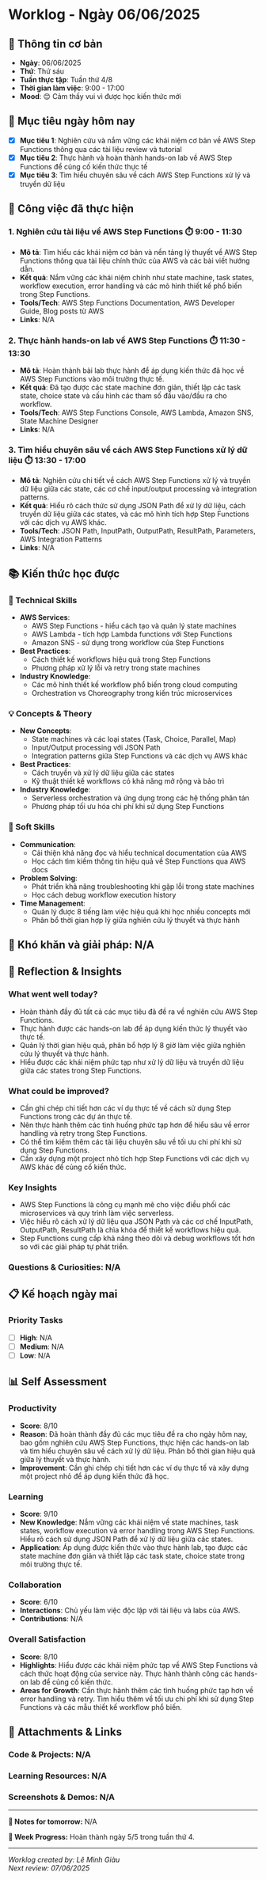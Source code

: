 # Worklog - Ngày 06/06/2025

## 📅 Thông tin cơ bản
- **Ngày**: 06/06/2025
- **Thứ**: Thứ sáu
- **Tuần thực tập**: Tuần thứ 4/8
- **Thời gian làm việc**: 9:00 - 17:00
- **Mood**: 😊 Cảm thấy vui vì được học kiến thức mới

## 🎯 Mục tiêu ngày hôm nay
- [x] **Mục tiêu 1**: Nghiên cứu và nắm vững các khái niệm cơ bản về AWS Step Functions thông qua các tài liệu review và tutorial
- [x] **Mục tiêu 2**: Thực hành và hoàn thành hands-on lab về AWS Step Functions để củng cố kiến thức thực tế
- [x] **Mục tiêu 3**: Tìm hiểu chuyên sâu về cách AWS Step Functions xử lý và truyền dữ liệu

## 💼 Công việc đã thực hiện

### 1. Nghiên cứu tài liệu về AWS Step Functions ⏱️ 9:00 - 11:30
- **Mô tả**: Tìm hiểu các khái niệm cơ bản và nền tảng lý thuyết về AWS Step Functions thông qua tài liệu chính thức của AWS và các bài viết hướng dẫn.
- **Kết quả**: Nắm vững các khái niệm chính như state machine, task states, workflow execution, error handling và các mô hình thiết kế phổ biến trong Step Functions.
- **Tools/Tech**: AWS Step Functions Documentation, AWS Developer Guide, Blog posts từ AWS
- **Links**: N/A

### 2. Thực hành hands-on lab về AWS Step Functions ⏱️ 11:30 - 13:30
- **Mô tả**: Hoàn thành bài lab thực hành để áp dụng kiến thức đã học về AWS Step Functions vào môi trường thực tế.
- **Kết quả**: Đã tạo được các state machine đơn giản, thiết lập các task state, choice state và cấu hình các tham số đầu vào/đầu ra cho workflow.
- **Tools/Tech**: AWS Step Functions Console, AWS Lambda, Amazon SNS, State Machine Designer
- **Links**: N/A

### 3. Tìm hiểu chuyên sâu về cách AWS Step Functions xử lý dữ liệu ⏱️ 13:30 - 17:00
- **Mô tả**: Nghiên cứu chi tiết về cách AWS Step Functions xử lý và truyền dữ liệu giữa các state, các cơ chế input/output processing và integration patterns.
- **Kết quả**: Hiểu rõ cách thức sử dụng JSON Path để xử lý dữ liệu, cách truyền dữ liệu giữa các states, và các mô hình tích hợp Step Functions với các dịch vụ AWS khác.
- **Tools/Tech**: JSON Path, InputPath, OutputPath, ResultPath, Parameters, AWS Integration Patterns
- **Links**: N/A

## 📚 Kiến thức học được

### 🔧 Technical Skills

- **AWS Services**: 
	- AWS Step Functions - hiểu cách tạo và quản lý state machines
	- AWS Lambda - tích hợp Lambda functions với Step Functions
	- Amazon SNS - sử dụng trong workflow của Step Functions
- **Best Practices**: 
	- Cách thiết kế workflows hiệu quả trong Step Functions
	- Phương pháp xử lý lỗi và retry trong state machines
- **Industry Knowledge**: 
	- Các mô hình thiết kế workflow phổ biến trong cloud computing
	- Orchestration vs Choreography trong kiến trúc microservices

### 💡 Concepts & Theory
- **New Concepts**: 
	- State machines và các loại states (Task, Choice, Parallel, Map)
	- Input/Output processing với JSON Path
	- Integration patterns giữa Step Functions và các dịch vụ AWS khác
- **Best Practices**: 
	- Cách truyền và xử lý dữ liệu giữa các states
	- Kỹ thuật thiết kế workflows có khả năng mở rộng và bảo trì
- **Industry Knowledge**: 
	- Serverless orchestration và ứng dụng trong các hệ thống phân tán
	- Phương pháp tối ưu hóa chi phí khi sử dụng Step Functions

### 🤝 Soft Skills
- **Communication**: 
	- Cải thiện khả năng đọc và hiểu technical documentation của AWS
	- Học cách tìm kiếm thông tin hiệu quả về Step Functions qua AWS docs
- **Problem Solving**: 
	- Phát triển khả năng troubleshooting khi gặp lỗi trong state machines
	- Học cách debug workflow execution history
- **Time Management**: 
	- Quản lý được 8 tiếng làm việc hiệu quả khi học nhiều concepts mới
	- Phân bổ thời gian hợp lý giữa nghiên cứu lý thuyết và thực hành

## 🚧 Khó khăn và giải pháp: N/A

## 💭 Reflection & Insights

### What went well today?
- Hoàn thành đầy đủ tất cả các mục tiêu đã đề ra về nghiên cứu AWS Step Functions.
- Thực hành được các hands-on lab để áp dụng kiến thức lý thuyết vào thực tế.
- Quản lý thời gian hiệu quả, phân bổ hợp lý 8 giờ làm việc giữa nghiên cứu lý thuyết và thực hành.
- Hiểu được các khái niệm phức tạp như xử lý dữ liệu và truyền dữ liệu giữa các states trong Step Functions.

### What could be improved?
- Cần ghi chép chi tiết hơn các ví dụ thực tế về cách sử dụng Step Functions trong các dự án thực tế.
- Nên thực hành thêm các tình huống phức tạp hơn để hiểu sâu về error handling và retry trong Step Functions.
- Có thể tìm kiếm thêm các tài liệu chuyên sâu về tối ưu chi phí khi sử dụng Step Functions.
- Cần xây dựng một project nhỏ tích hợp Step Functions với các dịch vụ AWS khác để củng cố kiến thức.

### Key Insights
- AWS Step Functions là công cụ mạnh mẽ cho việc điều phối các microservices và quy trình làm việc serverless.
- Việc hiểu rõ cách xử lý dữ liệu qua JSON Path và các cơ chế InputPath, OutputPath, ResultPath là chìa khóa để thiết kế workflows hiệu quả.
- Step Functions cung cấp khả năng theo dõi và debug workflows tốt hơn so với các giải pháp tự phát triển.

### Questions & Curiosities: N/A

## 📋 Kế hoạch ngày mai

### Priority Tasks
- [ ] **High**: N/A
- [ ] **Medium**: N/A
- [ ] **Low**: N/A

## 📊 Self Assessment

### Productivity
- **Score**: 8/10
- **Reason**: Đã hoàn thành đầy đủ các mục tiêu đề ra cho ngày hôm nay, bao gồm nghiên cứu AWS Step Functions, thực hiện các hands-on lab và tìm hiểu chuyên sâu về cách xử lý dữ liệu. Phân bổ thời gian hiệu quả giữa lý thuyết và thực hành.
- **Improvement**: Cần ghi chép chi tiết hơn các ví dụ thực tế và xây dựng một project nhỏ để áp dụng kiến thức đã học.

### Learning
- **Score**: 9/10
- **New Knowledge**: Nắm vững các khái niệm về state machines, task states, workflow execution và error handling trong AWS Step Functions. Hiểu rõ cách sử dụng JSON Path để xử lý dữ liệu giữa các states.
- **Application**: Áp dụng được kiến thức vào thực hành lab, tạo được các state machine đơn giản và thiết lập các task state, choice state trong môi trường thực tế.

### Collaboration
- **Score**: 6/10
- **Interactions**: Chủ yếu làm việc độc lập với tài liệu và labs của AWS.
- **Contributions**: N/A

### Overall Satisfaction
- **Score**: 8/10
- **Highlights**: Hiểu được các khái niệm phức tạp về AWS Step Functions và cách thức hoạt động của service này. Thực hành thành công các hands-on lab để củng cố kiến thức.
- **Areas for Growth**: Cần thực hành thêm các tình huống phức tạp hơn về error handling và retry. Tìm hiểu thêm về tối ưu chi phí khi sử dụng Step Functions và các mẫu thiết kế workflow phổ biến.

## 📎 Attachments & Links

### Code & Projects: N/A

### Learning Resources: N/A

### Screenshots & Demos: N/A

---

**📝 Notes for tomorrow:** N/A

**🎯 Week Progress:** Hoàn thành ngày 5/5 trong tuần thứ 4.

---
*Worklog created by: Lê Minh Giàu*  
*Next review: 07/06/2025*
